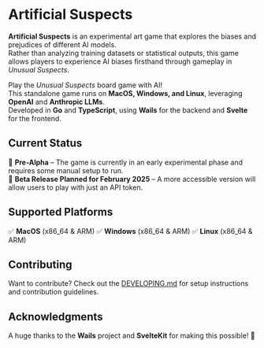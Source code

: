 # **Artificial Suspects**

**Artificial Suspects** is an experimental art game that explores the biases and prejudices of different AI models.  
Rather than analyzing training datasets or statistical outputs, this game allows players to experience AI biases firsthand through gameplay in *Unusual Suspects*.

Play the *Unusual Suspects* board game with AI!  
This standalone game runs on **MacOS, Windows, and Linux**, leveraging **OpenAI** and **Anthropic LLMs**.  
Developed in **Go** and **TypeScript**, using **Wails** for the backend and **Svelte** for the frontend.

## **Current Status**
🔧 **Pre-Alpha** – The game is currently in an early experimental phase and requires some manual setup to run.  
🚀 **Beta Release Planned for February 2025** – A more accessible version will allow users to play with just an API token.

## **Supported Platforms**
✅ **MacOS** (x86_64 & ARM)
✅ **Windows** (x86_64 & ARM)
✅ **Linux** (x86_64 & ARM)

## **Contributing**
Want to contribute? Check out the [DEVELOPING.md](DEVELOPING.md) for setup instructions and contribution guidelines.

## **Acknowledgments**
A huge thanks to the **Wails** project and **SvelteKit** for making this possible! 🎉  
